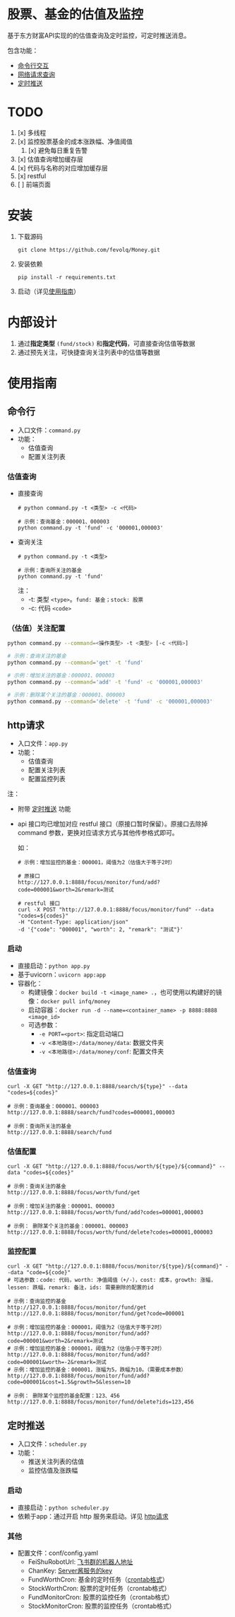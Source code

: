 # 股票、基金的估值及监控

基于东方财富API实现的的估值查询及定时监控，可定时推送消息。

包含功能：

* [命令行交互](#command)
* [网络请求查询](#http)
* [定时推送](#schedule)

# TODO

1. [x] 多线程
2. [x] 监控股票基金的成本涨跌幅、净值阈值
   1. [x] 避免每日重复告警
3. [x] 估值查询增加缓存层
4. [x] 代码与名称的对应增加缓存层
5. [x] restful
6. [ ] 前端页面

# 安装

1. 下载源码
    ```shell
    git clone https://github.com/fevolq/Money.git
    ```

2. 安装依赖
    ```shell
    pip install -r requirements.txt
    ```

3. 启动（详见[使用指南](#guidance)）

# 内部设计

1. 通过**指定类型** `(fund/stock)` 和**指定代码**，可直接查询估值等数据
2. 通过预先关注，可快捷查询关注列表中的估值等数据

# <a id="guidance">使用指南</a>

## <a id="command">命令行</a>

* 入口文件：`command.py`
* 功能：
  * 估值查询
  * 配置关注列表

### 估值查询

* 直接查询
    ```shell
  # python command.py -t <类型> -c <代码>
  
  # 示例：查询基金：000001、000003
  python command.py -t 'fund' -c '000001,000003'
    ```
* 查询关注
  ```shell
  # python command.py -t <类型>
    
  # 示例：查询所关注的基金
  python command.py -t 'fund'
  ```
  注：
    * -t: 类型 `<type>`。`fund: 基金；stock: 股票`
    * -c: 代码 `<code>`

### （估值）关注配置

```bash
python command.py --command=<操作类型> -t <类型> [-c <代码>]

# 示例：查询关注的基金
python command.py --command='get' -t 'fund'

# 示例：增加关注的基金：000001、000003
python command.py --command='add' -t 'fund' -c '000001,000003'

# 示例：删除某个关注的基金：000001、000003
python command.py --command='delete' -t 'fund' -c '000001,000003'
```

## <a id="http">http请求</a>

* 入口文件：`app.py`
* 功能：
  * 估值查询
  * 配置关注列表
  * 配置监控列表

注：

* 附带 [定时推送](#schedule) 功能
* api 接口均已增加对应 restful 接口（原接口暂时保留）。原接口去除掉 command 参数，更换对应请求方式与其他传参格式即可。
    
  如：
    ```text
    # 示例：增加监控的基金：000001，阈值为2（估值大于等于2时）
  
    # 原接口
    http://127.0.0.1:8888/focus/monitor/fund/add?code=000001&worth=2&remark=测试

    # restful 接口
    curl -X POST "http://127.0.0.1:8888/focus/monitor/fund" --data "codes=${codes}"
    -H "Content-Type: application/json"
    -d '{"code": "000001", "worth": 2, "remark": "测试"}'
    ```

### 启动

* 直接启动：`python app.py`
* 基于uvicorn：`uvicorn app:app`
* 容器化：
    * 构建镜像：`docker build -t <image_name> .`，也可使用以构建好的镜像：`docker pull infq/money`
    * 启动容器：`docker run -d --name=<container_name> -p 8888:8888 <image_id>`
    * 可选参数：
        * `-e PORT=<port>`: 指定启动端口
        * `-v <本地路径>:/data/money/data`: 数据文件夹
        * `-v <本地路径>:/data/money/conf`: 配置文件夹

### 估值查询

```text
curl -X GET "http://127.0.0.1:8888/search/${type}" --data "codes=${codes}"

# 示例：查询基金：000001、000003
http://127.0.0.1:8888/search/fund?codes=000001,000003

# 示例：查询所关注的基金
http://127.0.0.1:8888/search/fund
```

### 估值配置

```text
curl -X GET "http://127.0.0.1:8888/focus/worth/${type}/${command}" --data "codes=${codes}"

# 示例：查询关注的基金
http://127.0.0.1:8888/focus/worth/fund/get

# 示例：增加关注的基金：000001、000003
http://127.0.0.1:8888/focus/worth/fund/add?codes=000001,000003

# 示例： 删除某个关注的基金：000001、000003
http://127.0.0.1:8888/focus/worth/fund/delete?codes=000001,000003
```

### 监控配置

```text
curl -X GET "http://127.0.0.1:8888/focus/monitor/${type}/${command}" --data "code=${code}"
# 可选参数：code: 代码，worth: 净值阈值（+/-），cost: 成本，growth: 涨幅，lessen: 跌幅，remark: 备注，ids: 需要删除的配置的id

# 示例：查询监控的基金
http://127.0.0.1:8888/focus/monitor/fund/get
http://127.0.0.1:8888/focus/monitor/fund/get?code=000001

# 示例：增加监控的基金：000001，阈值为2（估值大于等于2时）
http://127.0.0.1:8888/focus/monitor/fund/add?code=000001&worth=2&remark=测试
# 示例：增加监控的基金：000001，阈值为2（估值小于等于2时）
http://127.0.0.1:8888/focus/monitor/fund/add?code=000001&worth=-2&remark=测试
# 示例：增加监控的基金：000001，涨幅为5，跌幅为10。（需要成本参数）
http://127.0.0.1:8888/focus/monitor/fund/add?code=000001&cost=1.5&growth=5&lessen=10

# 示例： 删除某个监控的基金配置：123、456
http://127.0.0.1:8888/focus/monitor/fund/delete?ids=123,456
```

## <a id="schedule">定时推送</a>

* 入口文件：`scheduler.py`
* 功能：
  * 推送关注列表的估值
  * 监控估值及涨跌幅

### 启动

* 直接启动：`python scheduler.py`
* 依赖于app：通过开启 http 服务来启动。详见 [http请求](#http)

### 其他

* 配置文件：conf/config.yaml
    * FeiShuRobotUrl: [飞书群的机器人地址](https://open.feishu.cn/document/client-docs/bot-v3/add-custom-bot)
    * ChanKey: [Server酱服务的key](https://sct.ftqq.com/)
    * FundWorthCron: 基金的定时任务（[crontab格式](https://crontab.guru/#*_*_*_*_*)）
    * StockWorthCron: 股票的定时任务（crontab格式）
    * FundMonitorCron: 股票的监控任务（crontab格式）
    * StockMonitorCron: 股票的监控任务（crontab格式）
